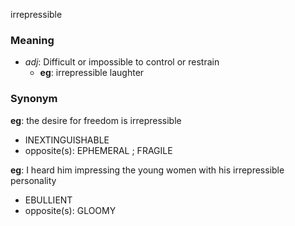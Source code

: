 irrepressible
### Meaning
+ _adj_: Difficult or impossible to control or restrain
    + __eg__: irrepressible laughter

### Synonym

__eg__: the desire for freedom is irrepressible

+ INEXTINGUISHABLE
+ opposite(s): EPHEMERAL ; FRAGILE

__eg__: I heard him impressing the young women with his irrepressible personality

+ EBULLIENT
+ opposite(s): GLOOMY


